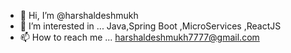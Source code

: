 - 👋 Hi, I’m @harshaldeshmukh
- 👀 I’m interested in ... Java,Spring Boot ,MicroServices ,ReactJS
- 📫 How to reach me ... harshaldeshmukh7777@gmail.com

<!---
harshaldeshmukh/harshaldeshmukh is a ✨ special ✨ repository because its `README.md` (this file) appears on your GitHub profile.
You can click the Preview link to take a look at your changes.
--->
